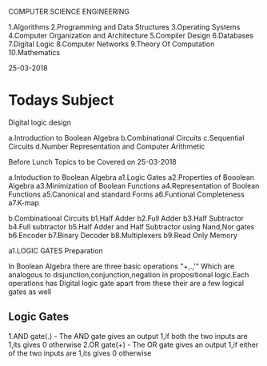 COMPUTER SCIENCE ENGINEERING


1.Algorithms
2.Programming and Data Structures
3.Operating Systems
4.Computer Organization and Architecture
5.Compiler Design
6.Databases
7.Digital Logic
8.Computer Networks
9.Theory Of Computation
10.Mathematics


25-03-2018


Todays Subject
==============
Digital logic design

a.Introduction to Boolean Algebra
b.Combinational Circuits
c.Sequential Circuits
d.Number Representation and Computer Arithmetic


Before Lunch Topics to be Covered on 25-03-2018

a.Intoduction to Boolean Algebra
  a1.Logic Gates
  a2.Properties of Booolean Algebra
  a3.Minimization of Boolean Functions
  a4.Representation of Boolean Functions
  a5.Canonical and standard Forms
  a6.Funtional Completeness
  a7.K-map

b.Combinational Circuits
  b1.Half Adder
  b2.Full Adder
  b3.Half Subtractor
  b4.Full subtractor
  b5.Half Adder and Half Subtractor using Nand,Nor gates
  b6.Encoder
  b7.Binary Decoder
  b8.Multiplexers
  b9.Read Only Memory


a1.LOGIC GATES Preparation

In Boolean Algebra there are three basic operations "+,.,'" Which are analogous to disjunction,conjunction,negation in propositional logic.Each operations has Digital logic gate apart from these their are a few logical gates as well

Logic Gates
------------

  1.AND gate(.) - The AND gate gives an output 1,if both the two inputs are 1,its gives 0 otherwise
  2.OR gate(+) - The OR gate gives an output 1,if either of the two inputs are 1,its gives 0 otherwise
